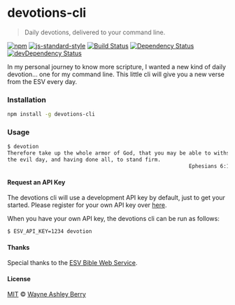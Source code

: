 # devotions-cli

> Daily devotions, delivered to your command line.

[![npm](http://img.shields.io/npm/v/devotions-cli.svg?style=flat)](https://www.npmjs.com/package/devotions-cli)
[![js-standard-style](https://img.shields.io/badge/code%20style-standard-brightgreen.svg?style=flat)](https://github.com/feross/standard)
[![Build Status](https://travis-ci.org/wayneashleyberry/devotions-cli.svg?branch=master)](https://travis-ci.org/wayneashleyberry/devotions-cli)
[![Dependency Status](https://david-dm.org/wayneashleyberry/devotions-cli.svg)](https://david-dm.org/wayneashleyberry/devotions-cli)
[![devDependency Status](https://david-dm.org/wayneashleyberry/devotions-cli/dev-status.svg)](https://david-dm.org/wayneashleyberry/devotions-cli#info=devDependencies)

In my personal journey to know more scripture, I wanted a new kind of daily
devotion... one for my command line. This little cli will give you a new verse
from the ESV every day.

### Installation

```sh
npm install -g devotions-cli
```

### Usage

```sh
$ devotion
Therefore take up the whole armor of God, that you may be able to withstand in
the evil day, and having done all, to stand firm.
                                                          Ephesians 6:13 (ESV)
```

#### Request an API Key

The devotions cli will use a development API key by default, just to get your
started. Please register for your own API key over
[here](http://www.esvapi.org/signup).

When you have your own API key, the devotions cli can be run as follows:

```sh
$ ESV_API_KEY=1234 devotion
```

#### Thanks

Special thanks to the [ESV Bible Web Service](http://www.esvapi.org/).

#### License

[MIT](http://opensource.org/licenses/MIT) © [Wayne Ashley Berry](https://twitter.com/waynethebrain)
